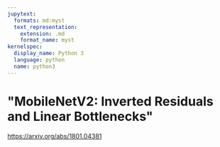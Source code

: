 ```yaml
---
jupytext:
  formats: md:myst
  text_representation:
    extension: .md
    format_name: myst
kernelspec:
  display_name: Python 3
  language: python
  name: python3
---
```


# "MobileNetV2: Inverted Residuals and Linear Bottlenecks"

https://arxiv.org/abs/1801.04381